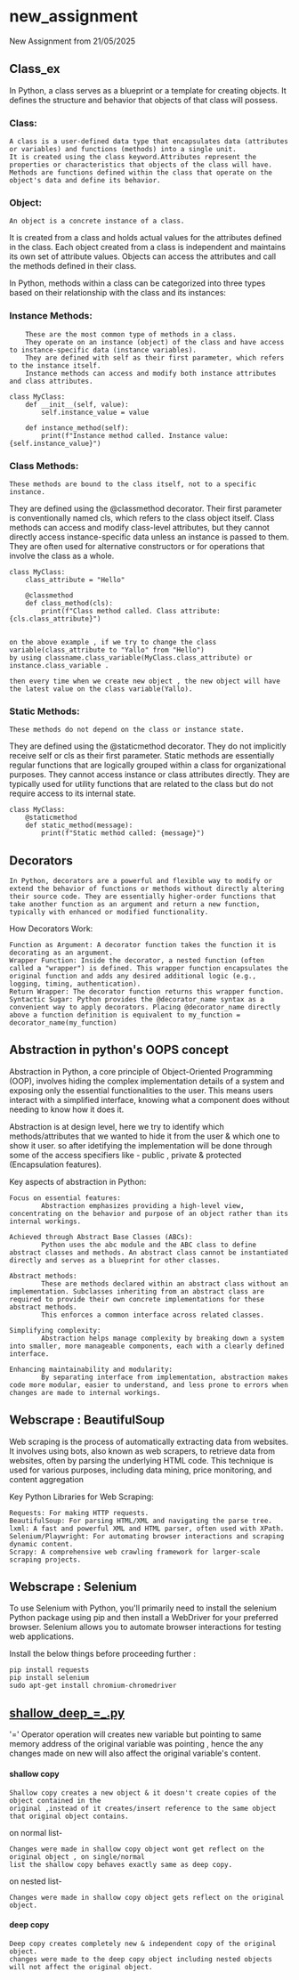 # new_assignment
New Assignment from 21/05/2025

## Class_ex 

In Python, a class serves as a blueprint or a template for creating objects. It defines the structure and behavior that objects of that class will possess.

### Class:

    A class is a user-defined data type that encapsulates data (attributes or variables) and functions (methods) into a single unit.
    It is created using the class keyword.Attributes represent the properties or characteristics that objects of the class will have.
    Methods are functions defined within the class that operate on the object's data and define its behavior.


### Object:

    An object is a concrete instance of a class.


It is created from a class and holds actual values for the attributes defined in the class.
Each object created from a class is independent and maintains its own set of attribute values. 
Objects can access the attributes and call the methods defined in their class.


In Python, methods within a class can be categorized into three types based on their relationship with the class and its instances: 

### Instance Methods:

        These are the most common type of methods in a class.
        They operate on an instance (object) of the class and have access to instance-specific data (instance variables).
        They are defined with self as their first parameter, which refers to the instance itself.
        Instance methods can access and modify both instance attributes and class attributes. 

    class MyClass:
        def __init__(self, value):
            self.instance_value = value

        def instance_method(self):
            print(f"Instance method called. Instance value: {self.instance_value}")


### Class Methods:

    These methods are bound to the class itself, not to a specific instance.

They are defined using the @classmethod decorator.
Their first parameter is conventionally named cls, which refers to the class object itself.
Class methods can access and modify class-level attributes, but they cannot directly access instance-specific data unless an instance is passed to them.
They are often used for alternative constructors or for operations that involve the class as a whole.

    class MyClass:
        class_attribute = "Hello"

        @classmethod
        def class_method(cls):
            print(f"Class method called. Class attribute: {cls.class_attribute}")

    
    on the above example , if we try to change the class variable(class_attribute to "Yallo" from "Hello")
    by using classname.class_variable(MyClass.class_attribute) or instance.class_variable .

    then every time when we create new object , the new object will have the latest value on the class variable(Yallo).


### Static Methods:

    These methods do not depend on the class or instance state. 

They are defined using the @staticmethod decorator.
They do not implicitly receive self or cls as their first parameter.
Static methods are essentially regular functions that are logically grouped within a class for organizational purposes. They cannot access instance or class attributes directly.
They are typically used for utility functions that are related to the class but do not require access to its internal state.

    class MyClass:
        @staticmethod
        def static_method(message):
            print(f"Static method called: {message}") 



## Decorators 

    In Python, decorators are a powerful and flexible way to modify or extend the behavior of functions or methods without directly altering their source code. They are essentially higher-order functions that take another function as an argument and return a new function, typically with enhanced or modified functionality. 
How Decorators Work:

    Function as Argument: A decorator function takes the function it is decorating as an argument.
    Wrapper Function: Inside the decorator, a nested function (often called a "wrapper") is defined. This wrapper function encapsulates the original function and adds any desired additional logic (e.g., logging, timing, authentication).
    Return Wrapper: The decorator function returns this wrapper function.
    Syntactic Sugar: Python provides the @decorator_name syntax as a convenient way to apply decorators. Placing @decorator_name directly above a function definition is equivalent to my_function = decorator_name(my_function)

## Abstraction in python's OOPS concept

Abstraction in Python, a core principle of Object-Oriented Programming (OOP), 
involves hiding the complex implementation details of a system and exposing only the essential functionalities to the user. 
This means users interact with a simplified interface, knowing what a component does without needing to know how it does it.

Abstraction is at design level, here we try to identify which methods/attributes that we wanted to hide it
from the user & which one to show it user. so after idetifying the implementation will be done through some of 
the access specifiers like - public , private & protected (Encapsulation features).
    
Key aspects of abstraction in Python:

    Focus on essential features:
            Abstraction emphasizes providing a high-level view, concentrating on the behavior and purpose of an object rather than its internal workings.

    Achieved through Abstract Base Classes (ABCs):
            Python uses the abc module and the ABC class to define abstract classes and methods. An abstract class cannot be instantiated directly and serves as a blueprint for other classes.
    
    Abstract methods:
            These are methods declared within an abstract class without an implementation. Subclasses inheriting from an abstract class are required to provide their own concrete implementations for these abstract methods. 
            This enforces a common interface across related classes.
    
    Simplifying complexity:
            Abstraction helps manage complexity by breaking down a system into smaller, more manageable components, each with a clearly defined interface.

    Enhancing maintainability and modularity:
            By separating interface from implementation, abstraction makes code more modular, easier to understand, and less prone to errors when changes are made to internal workings.



## Webscrape : BeautifulSoup 

Web scraping is the process of automatically extracting data from websites. 
It involves using bots, also known as web scrapers, to retrieve data from websites, often by parsing the underlying HTML code. 
This technique is used for various purposes, including data mining, price monitoring, and content aggregation


Key Python Libraries for Web Scraping:

    Requests: For making HTTP requests.
    BeautifulSoup: For parsing HTML/XML and navigating the parse tree.
    lxml: A fast and powerful XML and HTML parser, often used with XPath.
    Selenium/Playwright: For automating browser interactions and scraping dynamic content.
    Scrapy: A comprehensive web crawling framework for larger-scale scraping projects.

## Webscrape : Selenium

To use Selenium with Python, you'll primarily need to install the selenium Python package using pip and then install a WebDriver for your preferred browser. 
Selenium allows you to automate browser interactions for testing web applications.

Install the below things before proceeding further :
    
    pip install requests
    pip install selenium
    sudo apt-get install chromium-chromedriver 

## [shallow_deep_=_.py](shallow_deep_%3D_.py)

'=' Operator operation will creates new variable but pointing to same memory address of the original
variable was pointing , hence the any changes made on new will also affect the original variable's content.


#### **shallow copy** 

    Shallow copy creates a new object & it doesn't create copies of the object contained in the
    original ,instead of it creates/insert reference to the same object that original object contains.

on normal list-  

    Changes were made in shallow copy object wont get reflect on the original object , on single/normal
    list the shallow copy behaves exactly same as deep copy.

on nested list-  

    Changes were made in shallow copy object gets reflect on the original object.

#### **deep copy**

    Deep copy creates completely new & independent copy of the original object.
    changes were made to the deep copy object including nested objects will not affect the original object.